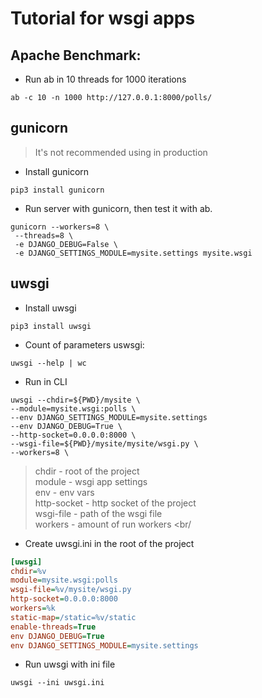 # Tutorial for wsgi apps

## Apache Benchmark:
* Run ab in 10 threads for 1000 iterations
```shell
ab -c 10 -n 1000 http://127.0.0.1:8000/polls/
```
## gunicorn 
>It's not recommended using in production
* Install gunicorn
```shell
pip3 install gunicorn
```
* Run server with gunicorn, then test it with ab.
```shell
gunicorn --workers=8 \
 --threads=8 \
 -e DJANGO_DEBUG=False \
 -e DJANGO_SETTINGS_MODULE=mysite.settings mysite.wsgi
```

## uwsgi
* Install uwsgi
```shell
pip3 install uwsgi
```
* Count of parameters uswsgi:
```shell
uwsgi --help | wc
```
* Run in CLI
```shell
uwsgi --chdir=${PWD}/mysite \
--module=mysite.wsgi:polls \
--env DJANGO_SETTINGS_MODULE=mysite.settings
--env DJANGO_DEBUG=True \
--http-socket=0.0.0.0:8000 \
--wsgi-file=${PWD}/mysite/mysite/wsgi.py \
--workers=8 \
```
>chdir - root of the project
><br/>module - wsgi app settings
><br/>env - env vars
><br/>http-socket - http socket of the project
><br/>wsgi-file - path of the wsgi file
><br/>workers - amount of run workers
><br/
* Create uwsgi.ini in the root of the project
```ini
[uwsgi]
chdir=%v
module=mysite.wsgi:polls
wsgi-file=%v/mysite/wsgi.py
http-socket=0.0.0.0:8000
workers=%k
static-map=/static=%v/static
enable-threads=True
env DJANGO_DEBUG=True
env DJANGO_SETTINGS_MODULE=mysite.settings
```
* Run uwsgi with ini file
```shell
uwsgi --ini uwsgi.ini
```